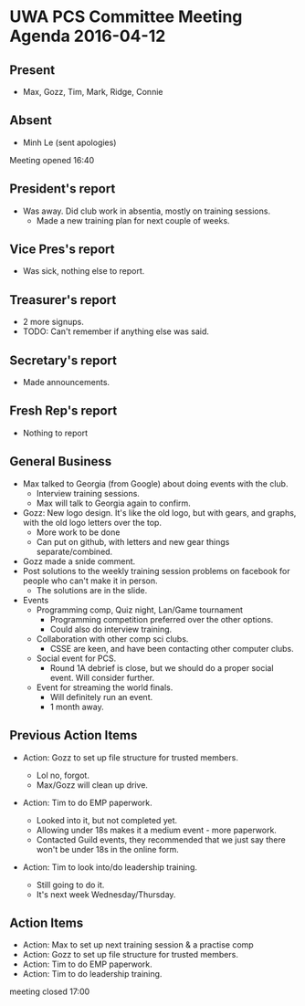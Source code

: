 # UWA PCS Committee Meeting Agenda 2016-04-12

## Present
- Max, Gozz, Tim, Mark, Ridge, Connie

## Absent
- Minh Le (sent apologies)

Meeting opened 16:40
## President's report
- Was away. Did club work in absentia, mostly on training sessions.
  - Made a new training plan for next couple of weeks.

## Vice Pres's report
- Was sick, nothing else to report.

## Treasurer's report
- 2 more signups.
- TODO: Can't remember if anything else was said.

## Secretary's report
- Made announcements.

## Fresh Rep's report
- Nothing to report

## General Business
- Max talked to Georgia (from Google) about doing events with the club.
  - Interview training sessions.
  - Max will talk to Georgia again to confirm.
- Gozz: New logo design. It's like the old logo, but with gears, and graphs, with the old logo letters over the top.
  - More work to be done
  - Can put on github, with letters and new gear things separate/combined.
- Gozz made a snide comment.
- Post solutions to the weekly training session problems on facebook for people who can't make it in person.
  - The solutions are in the slide.
- Events
  - Programming comp, Quiz night, Lan/Game tournament
    - Programming competition preferred over the other options.
    - Could also do interview training.
  - Collaboration with other comp sci clubs.
    - CSSE are keen, and have been contacting other computer clubs.
  - Social event for PCS.
    - Round 1A debrief is close, but we should do a proper social event. Will consider further.
  - Event for streaming the world finals.
    - Will definitely run an event.
    - 1 month away.

## Previous Action Items
- Action: Gozz to set up file structure for trusted members.
  - Lol no, forgot.
  - Max/Gozz will clean up drive.

- Action: Tim to do EMP paperwork.
  - Looked into it, but not completed yet.
  - Allowing under 18s makes it a medium event - more paperwork.
  - Contacted Guild events, they recommended that we just say there won't be under 18s in the online form.
- Action: Tim to look into/do leadership training.
  - Still going to do it.
  - It's next week Wednesday/Thursday.

## Action Items
- Action: Max to set up next training session & a practise comp
- Action: Gozz to set up file structure for trusted members.
- Action: Tim to do EMP paperwork.
- Action: Tim to do leadership training.

meeting closed 17:00
